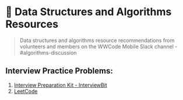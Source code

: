 # 🏰 Data Structures and Algorithms Resources

> Data structures and algorithms resource recommendations from volunteers and members on the WWCode Mobile Slack channel - #algorithms-discussion

## Interview Practice Problems:
1. [Interview Preparation Kit - InterviewBit](https://www.interviewbit.com/interview-preparation-kit/)
2. [LeetCode](https://leetcode.com/)
